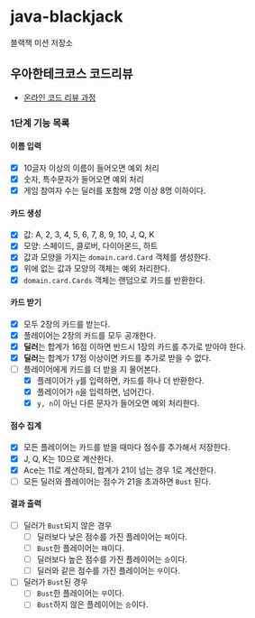 # java-blackjack

블랙잭 미션 저장소

## 우아한테크코스 코드리뷰

- [온라인 코드 리뷰 과정](https://github.com/woowacourse/woowacourse-docs/blob/master/maincourse/README.md)

### 1단계 기능 목록

#### 이름 입력

- [x] 10글자 이상의 이름이 들어오면 예외 처리
- [x] 숫자, 특수문자가 들어오면 예외 처리
- [x] 게임 참여자 수는 딜러를 포함해 2명 이상 8명 이하이다.

#### 카드 생성

- [x] 값: A, 2, 3, 4, 5, 6, 7, 8, 9, 10, J, Q, K
- [x] 모양: 스페이드, 클로버, 다이아몬드, 하트
- [x] 값과 모양을 가지는 `domain.card.Card` 객체를 생성한다.
- [x] 위에 없는 값과 모양의 객체는 예외 처리한다.
- [x] `domain.card.Cards` 객체는 랜덤으로 카드를 반환한다.

#### 카드 받기

- [x] 모두 2장의 카드를 받는다.
- [x] 플레이어는 2장의 카드를 모두 공개한다.
- [x] **딜러**는 합계가 16점 이하면 반드시 1장의 카드를 추가로 받아야 한다.
- [x] **딜러**는 합계가 17점 이상이면 카드를 추가로 받을 수 없다.
- [ ] 플레이어에게 카드를 더 받을 지 물어본다.
    - [x] 플레이어가 `y`를 입력하면, 카드를 하나 더 반환한다.
    - [x] 플레이어가 `n`을 입력하면, 넘어간다.
    - [x] `y, n`이 아닌 다른 문자가 들어오면 예외 처리한다.

#### 점수 집계

- [x] 모든 플레이어는 카드를 받을 때마다 점수를 추가해서 저장한다.
- [x] J, Q, K는 10으로 계산한다.
- [x] Ace는 11로 계산하되, 합계가 21이 넘는 경우 1로 계산한다.
- [ ] 모든 딜러와 플레이어는 점수가 21을 초과하면 `Bust` 된다.

#### 결과 출력

- [ ] 딜러가 `Bust`되지 않은 경우
    - [ ] 딜러보다 낮은 점수를 가진 플레이어는 `패`이다.
    - [ ] `Bust`한 플레이어는 `패`이다.
    - [ ] 딜러보다 높은 점수를 가진 플레이어는 `승`이다.
    - [ ] 딜러와 같은 점수를 가진 플레이어는 `무`이다.
- [ ] 딜러가 `Bust`된 경우
    - [ ] `Bust`한 플레이어는 `무`이다.
    - [ ] `Bust`하지 않은 플레이어는 `승`이다.
